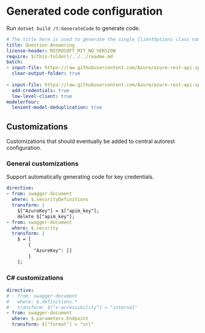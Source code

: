 
# Generated code configuration

Run `dotnet build /t:GenerateCode` to generate code.

``` yaml
# The title here is used to generate the single ClientOptions class name.
title: Question Answering
license-header: MICROSOFT_MIT_NO_VERSION
require: $(this-folder)/../../readme.md
batch:
- input-file: https://raw.githubusercontent.com/Azure/azure-rest-api-specs/186cef39694c0b15c3ab3084656ac505ec512d38/specification/cognitiveservices/data-plane/Language/preview/2021-05-01-preview/questionanswering.json
  clear-output-folder: true
  
- input-file: https://raw.githubusercontent.com/Azure/azure-rest-api-specs/186cef39694c0b15c3ab3084656ac505ec512d38/specification/cognitiveservices/data-plane/Language/preview/2021-05-01-preview/questionanswering-authoring.json
  add-credentials: true
  low-level-client: true
modelerfour:
  lenient-model-deduplication: true
```

## Customizations

Customizations that should eventually be added to central autorest configuration.

### General customizations

Support automatically generating code for key credentials.

``` yaml
directive:
- from: swagger-document
  where: $.securityDefinitions
  transform: |
    $["AzureKey"] = $["apim_key"];
    delete $["apim_key"];
- from: swagger-document
  where: $.security
  transform: |
    $ = [
        {
          "AzureKey": []
        }
    ];
```

### C# customizations

``` yaml
directive:
# - from: swagger-document
#   where: $.definitions.*
#   transform: $["x-accessibility"] = "internal"
- from: swagger-document
  where: $.parameters.Endpoint
  transform: $["format"] = "url"
```